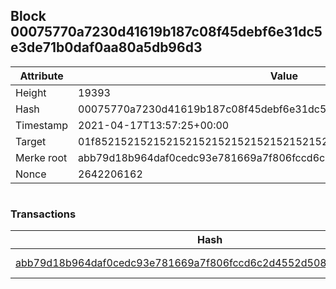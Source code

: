 ## Block 00075770a7230d41619b187c08f45debf6e31dc5e3de71b0daf0aa80a5db96d3

Attribute | Value
--- | ---
Height | 19393
Hash | 00075770a7230d41619b187c08f45debf6e31dc5e3de71b0daf0aa80a5db96d3
Timestamp | 2021-04-17T13:57:25+00:00
Target | 01f8521521521521521521521521521521521521521521521521521521521521
Merke root | abb79d18b964daf0cedc93e781669a7f806fccd6c2d4552d5085792f574a7f04
Nonce | 2642206162

```

```

### Transactions

Hash | Amount
--- | ---
[abb79d18b964daf0cedc93e781669a7f806fccd6c2d4552d5085792f574a7f04](abb79d18b964daf0cedc93e781669a7f806fccd6c2d4552d5085792f574a7f04.md) | 10.00000000 SKEPTI 
